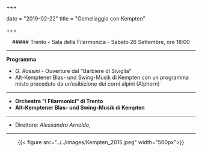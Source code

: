 +++

date = "2019-02-22"
title = "Gemellaggio con Kempten"

+++

<center>
##### Trento - Sala della Filarmonica - Sabato 26 Settembre, ore 18:00

</center>

---

**Programma**

* *G. Rossini* -  Ouverture dal "Barbiere di Siviglia"
*  Alt-Kemptener Blas- und Swing-Musik di Kempten con un programma misto preceduto da un’esibizione dei corni alpini (Alphorn)

---

* **Orchestra "I Filarmonici" di Trento**
* **Alt-Kemptener Blas- und Swing-Musik di Kempten**

---

* Direttore:  *Alessandro Arnoldo*, 

---

<center>

{{< figure src="../../images/Kempten_2015.jpeg" width="500px">}}

</center>